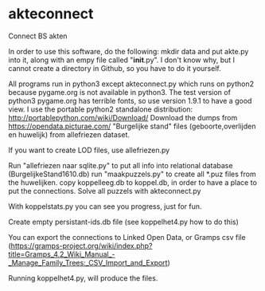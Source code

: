 # akteconnect
Connect BS akten

In order to use this software, do the following:
mkdir data
and put akte.py into it, along with an empy file called "__init__.py". I don't know why, but I cannot create a directory in Github, so you have to do it yourself.

All programs run in python3 except akteconnect.py which runs on python2 because pygame.org is not available in python3. The test version of python3 pygame.org has terrible fonts, so use version 1.9.1 to have a good view. I use the portable python2 standalone distribution: http://portablepython.com/wiki/Download/
Download the dumps from https://opendata.picturae.com/ "Burgelijke stand" files (geboorte,overlijden en huwelijk) from allefriezen dataset.

If you want to create LOD files, use allefriezen.py

Run "allefriezen naar sqlite.py" to put all info into relational database (BurgelijkeStand1610.db)
run "maakpuzzels.py" to create all *.puz files from the huwelijken.
copy koppelleeg.db to koppel.db, in order to have a place to put the connections.
Solve all puzzels with akteconnect.py

With koppelstats.py you can see you progress, just for fun.

Create empty persistant-ids.db file (see koppelhet4.py how to do this)

You can export the connections to Linked Open Data, or Gramps csv file (https://gramps-project.org/wiki/index.php?title=Gramps_4.2_Wiki_Manual_-_Manage_Family_Trees:_CSV_Import_and_Export)

Running koppelhet4.py, will produce the files.


